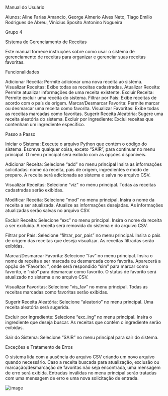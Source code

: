 Manual do Usuário

Alunos: Aline Farias Amancio, George Almerio Alves Neto, Tiago Emílio Rodrigues de Abreu, Vinícius Sposito Antonino Nogueira

Grupo 4

Sistema de Gerenciamento de Receitas

Este manual fornece instruções sobre como usar o sistema de gerenciamento de receitas para organizar e gerenciar suas receitas favoritas.


Funcionalidades


Adicionar Receita: Permite adicionar uma nova receita ao sistema.
Visualizar Receitas: Exibe todas as receitas cadastradas.
Atualizar Receita: Permite atualizar informações de uma receita existente.
Excluir Receita: Permite excluir uma receita do sistema.
Filtrar por País: Exibe receitas de acordo com o país de origem.
Marcar/Desmarcar Favorita: Permite marcar ou desmarcar uma receita como favorita.
Visualizar Favoritas: Exibe todas as receitas marcadas como favoritas.
Sugerir Receita Aleatória: Sugere uma receita aleatória do sistema.
Excluir por Ingrediente: Exclui receitas que contenham um ingrediente específico.



Passo a Passo


Iniciar o Sistema:
Execute o arquivo Python que contém o código do sistema. 
Escreva qualquer coisa, exceto “SAIR”, para continuar no menu principal.
O menu principal será exibido com as opções disponíveis.

Adicionar Receita:
Selecione “add” no menu principal
Insira as informações solicitadas: nome da receita, país de origem, ingredientes e modo de preparo.
A receita será adicionada ao sistema e salva no arquivo CSV.

Visualizar Receitas:
Selecione “viz” no menu principal.
Todas as receitas cadastradas serão exibidas.

Modificar Receita:
Selecione “mod” no menu principal.
Insira o nome da receita a ser atualizada.
Atualize as informações desejadas.
As informações atualizadas serão salvas no arquivo CSV.

Excluir Receita:
Selecione “exc” no menu principal.
Insira o nome da receita a ser excluída.
A receita será removida do sistema e do arquivo CSV.

Filtrar por País:
Selecione “filtrar_por_pais” no menu principal.
Insira o país de origem das receitas que deseja visualizar.
As receitas filtradas serão exibidas.

Marcar/Desmarcar Favorita:
Selecione “fav” no menu principal.
Insira o nome da receita a ser marcada ou desmarcada como favorita.
Aparecerá a opção de “Favorito: ”, onde será respondido “sim” para marcar como favorito, e “não” para desmarcar como favorito.
O status de favorito será atualizado no sistema e no arquivo CSV.

Visualizar Favoritas:
Selecione “vis_fav” no menu principal.
Todas as receitas marcadas como favoritas serão exibidas.

Sugerir Receita Aleatória:
Selecione “aleatorio” no menu principal.
Uma receita aleatória será sugerida.

Excluir por Ingrediente:
Selecione “exc_ing” no menu principal.
Insira o ingrediente que deseja buscar.
As receitas que contêm o ingrediente serão exibidas.

Sair do Sistema:
Selecione “SAIR” no menu principal para sair do sistema.



Exceções e Tratamento de Erros

O sistema lida com a ausência do arquivo CSV criando um novo arquivo quando necessário. Caso a receita buscada para atualização, exclusão ou marcação/desmarcação de favoritas não seja encontrada, uma mensagem de erro será exibida. Entradas inválidas no menu principal serão tratadas com uma mensagem de erro e uma nova solicitação de entrada.

![image](https://github.com/georgenetoo/Python-Project/assets/167882901/da46d217-199c-47a4-b773-e03ffd6892cb)

